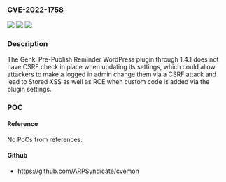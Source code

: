 ### [CVE-2022-1758](https://cve.mitre.org/cgi-bin/cvename.cgi?name=CVE-2022-1758)
![](https://img.shields.io/static/v1?label=Product&message=Genki%20Pre-Publish%20Reminder&color=blue)
![](https://img.shields.io/static/v1?label=Version&message=n%2Fa&color=blue)
![](https://img.shields.io/static/v1?label=Vulnerability&message=CWE-352%20Cross-Site%20Request%20Forgery%20(CSRF)&color=brighgreen)

### Description

The Genki Pre-Publish Reminder WordPress plugin through 1.4.1 does not have CSRF check in place when updating its settings, which could allow attackers to make a logged in admin change them via a CSRF attack and lead to Stored XSS as well as RCE when custom code is added via the plugin settings.

### POC

#### Reference
No PoCs from references.

#### Github
- https://github.com/ARPSyndicate/cvemon

